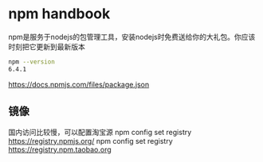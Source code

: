 # npm handbook
npm是服务于nodejs的包管理工具，安装nodejs时免费送给你的大礼包。你应该时刻把它更新到最新版本
``` bash
npm --version
6.4.1
```
https://docs.npmjs.com/files/package.json

## 镜像
国内访问比较慢，可以配置淘宝源
npm config set registry https://registry.npmjs.org/
npm config set registry https://registry.npm.taobao.org
